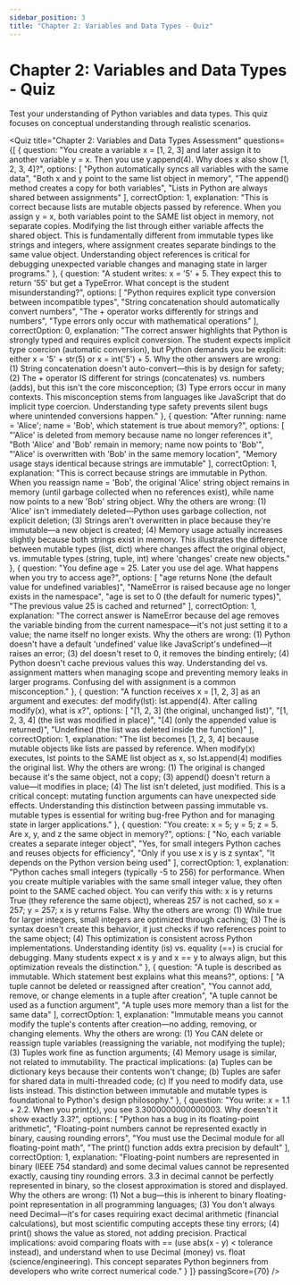 ```yaml
---
sidebar_position: 3
title: "Chapter 2: Variables and Data Types - Quiz"
---
```


# Chapter 2: Variables and Data Types - Quiz

Test your understanding of Python variables and data types. This quiz focuses on conceptual understanding through realistic scenarios.

<Quiz
  title="Chapter 2: Variables and Data Types Assessment"
  questions={[
    {
      question: "You create a variable x = [1, 2, 3] and later assign it to another variable y = x. Then you use y.append(4). Why does x also show [1, 2, 3, 4]?",
      options: [
        "Python automatically syncs all variables with the same data",
        "Both x and y point to the same list object in memory",
        "The append() method creates a copy for both variables",
        "Lists in Python are always shared between assignments"
      ],
      correctOption: 1,
      explanation: "This is correct because lists are mutable objects passed by reference. When you assign y = x, both variables point to the SAME list object in memory, not separate copies. Modifying the list through either variable affects the shared object. This is fundamentally different from immutable types like strings and integers, where assignment creates separate bindings to the same value object. Understanding object references is critical for debugging unexpected variable changes and managing state in larger programs."
    },
    {
      question: "A student writes: x = '5' + 5. They expect this to return '55' but get a TypeError. What concept is the student misunderstanding?",
      options: [
        "Python requires explicit type conversion between incompatible types",
        "String concatenation should automatically convert numbers",
        "The + operator works differently for strings and numbers",
        "Type errors only occur with mathematical operations"
      ],
      correctOption: 0,
      explanation: "The correct answer highlights that Python is strongly typed and requires explicit conversion. The student expects implicit type coercion (automatic conversion), but Python demands you be explicit: either x = '5' + str(5) or x = int('5') + 5. Why the other answers are wrong: (1) String concatenation doesn't auto-convert—this is by design for safety; (2) The + operator IS different for strings (concatenates) vs. numbers (adds), but this isn't the core misconception; (3) Type errors occur in many contexts. This misconception stems from languages like JavaScript that do implicit type coercion. Understanding type safety prevents silent bugs where unintended conversions happen."
    },
    {
      question: "After running: name = 'Alice'; name = 'Bob', which statement is true about memory?",
      options: [
        "'Alice' is deleted from memory because name no longer references it",
        "Both 'Alice' and 'Bob' remain in memory; name now points to 'Bob'",
        "'Alice' is overwritten with 'Bob' in the same memory location",
        "Memory usage stays identical because strings are immutable"
      ],
      correctOption: 1,
      explanation: "This is correct because strings are immutable in Python. When you reassign name = 'Bob', the original 'Alice' string object remains in memory (until garbage collected when no references exist), while name now points to a new 'Bob' string object. Why the others are wrong: (1) 'Alice' isn't immediately deleted—Python uses garbage collection, not explicit deletion; (3) Strings aren't overwritten in place because they're immutable—a new object is created; (4) Memory usage actually increases slightly because both strings exist in memory. This illustrates the difference between mutable types (list, dict) where changes affect the original object, vs. immutable types (string, tuple, int) where 'changes' create new objects."
    },
    {
      question: "You define age = 25. Later you use del age. What happens when you try to access age?",
      options: [
        "age returns None (the default value for undefined variables)",
        "NameError is raised because age no longer exists in the namespace",
        "age is set to 0 (the default for numeric types)",
        "The previous value 25 is cached and returned"
      ],
      correctOption: 1,
      explanation: "The correct answer is NameError because del age removes the variable binding from the current namespace—it's not just setting it to a value; the name itself no longer exists. Why the others are wrong: (1) Python doesn't have a default 'undefined' value like JavaScript's undefined—it raises an error; (3) del doesn't reset to 0, it removes the binding entirely; (4) Python doesn't cache previous values this way. Understanding del vs. assignment matters when managing scope and preventing memory leaks in larger programs. Confusing del with assignment is a common misconception."
    },
    {
      question: "A function receives x = [1, 2, 3] as an argument and executes: def modify(lst): lst.append(4). After calling modify(x), what is x?",
      options: [
        "[1, 2, 3] (the original, unchanged list)",
        "[1, 2, 3, 4] (the list was modified in place)",
        "[4] (only the appended value is returned)",
        "Undefined (the list was deleted inside the function)"
      ],
      correctOption: 1,
      explanation: "The list becomes [1, 2, 3, 4] because mutable objects like lists are passed by reference. When modify(x) executes, lst points to the SAME list object as x, so lst.append(4) modifies the original list. Why the others are wrong: (1) The original is changed because it's the same object, not a copy; (3) append() doesn't return a value—it modifies in place; (4) The list isn't deleted, just modified. This is a critical concept: mutating function arguments can have unexpected side effects. Understanding this distinction between passing immutable vs. mutable types is essential for writing bug-free Python and for managing state in larger applications."
    },
    {
      question: "You create: x = 5; y = 5; z = 5. Are x, y, and z the same object in memory?",
      options: [
        "No, each variable creates a separate integer object",
        "Yes, for small integers Python caches and reuses objects for efficiency",
        "Only if you use x is y is z syntax",
        "It depends on the Python version being used"
      ],
      correctOption: 1,
      explanation: "Python caches small integers (typically -5 to 256) for performance. When you create multiple variables with the same small integer value, they often point to the SAME cached object. You can verify this with: x is y returns True (they reference the same object), whereas 257 is not cached, so x = 257; y = 257; x is y returns False. Why the others are wrong: (1) While true for larger integers, small integers are optimized through caching; (3) The is syntax doesn't create this behavior, it just checks if two references point to the same object; (4) This optimization is consistent across Python implementations. Understanding identity (is) vs. equality (==) is crucial for debugging. Many students expect x is y and x == y to always align, but this optimization reveals the distinction."
    },
    {
      question: "A tuple is described as immutable. Which statement best explains what this means?",
      options: [
        "A tuple cannot be deleted or reassigned after creation",
        "You cannot add, remove, or change elements in a tuple after creation",
        "A tuple cannot be used as a function argument",
        "A tuple uses more memory than a list for the same data"
      ],
      correctOption: 1,
      explanation: "Immutable means you cannot modify the tuple's contents after creation—no adding, removing, or changing elements. Why the others are wrong: (1) You CAN delete or reassign tuple variables (reassigning the variable, not modifying the tuple); (3) Tuples work fine as function arguments; (4) Memory usage is similar, not related to immutability. The practical implications: (a) Tuples can be dictionary keys because their contents won't change; (b) Tuples are safer for shared data in multi-threaded code; (c) If you need to modify data, use lists instead. This distinction between immutable and mutable types is foundational to Python's design philosophy."
    },
    {
      question: "You write: x = 1.1 + 2.2. When you print(x), you see 3.3000000000000003. Why doesn't it show exactly 3.3?",
      options: [
        "Python has a bug in its floating-point arithmetic",
        "Floating-point numbers cannot be represented exactly in binary, causing rounding errors",
        "You must use the Decimal module for all floating-point math",
        "The print() function adds extra precision by default"
      ],
      correctOption: 1,
      explanation: "Floating-point numbers are represented in binary (IEEE 754 standard) and some decimal values cannot be represented exactly, causing tiny rounding errors. 3.3 in decimal cannot be perfectly represented in binary, so the closest approximation is stored and displayed. Why the others are wrong: (1) Not a bug—this is inherent to binary floating-point representation in all programming languages; (3) You don't always need Decimal—it's for cases requiring exact decimal arithmetic (financial calculations), but most scientific computing accepts these tiny errors; (4) print() shows the value as stored, not adding precision. Practical implications: avoid comparing floats with == (use abs(x - y) < tolerance instead), and understand when to use Decimal (money) vs. float (science/engineering). This concept separates Python beginners from developers who write correct numerical code."
    }
  ]}
  passingScore={70}
/>
